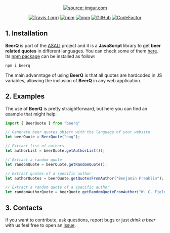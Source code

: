 <p align="center">
  <a href="https://imgur.com/Wr2BsNb"><img src="https://i.imgur.com/Wr2BsNbm.png" title="source: imgur.com" /></a>
</p>
<p align="center">
  <a href="https://travis-ci.com/srebughini/BEERQ"><img alt="Travis (.org)" src="https://img.shields.io/travis/com/srebughini/BEERQ"></a>
  <a href="https://www.npmjs.com/package/beerq"><img alt="npm" src="https://img.shields.io/npm/dt/beerq"></a>
  <a href="https://www.npmjs.com/package/beerq"><img alt="npm" src="https://img.shields.io/npm/v/beerq?color=blue"></a>
  <a href="https://github.com/srebughini/BEERQ/blob/main/LICENSE"><img alt="GitHub" src="https://img.shields.io/github/license/srebughini/BEERQ"></a>
  <a href="https://www.codefactor.io/repository/github/srebughini/beerq"><img src="https://www.codefactor.io/repository/github/srebughini/beerq/badge" alt="CodeFactor" /></a>
</p>

## 1. Installation
**BeerQ** is part of the [ASALI](https://srebughini.github.io/ASALI/) project and it is a **JavaScript** library to get **beer related quotes** in different languages. You can check some of them [here](https://srebughini.github.io/BEERQ/).  
Its [npm package](https://www.npmjs.com/package/beerq) can be installed as follow:

```bash
npm i beerq
```  
The main advanntage of using **BeerQ** is that all quotes are hardcoded in JS variables, allowing the inclusion of **BeerQ** in any web application.

## 2. Examples
The use of **BeerQ** is pretty straightforward, but here you can find an example that might help:  

```javascript
import { BeerQuote } from "beerq"

// Generate beer quotes object with the language of your website
let beerQuote = BeerQuote("eng");

// Extract list of authors
let authorList = beerQuote.getAuthorList());

// Extract a random quote
let randomQuote = beerQuote.getRandomQuote();

// Extract quotes of a specific author
let authorQuotes = beerQuote.getQuotesFromAuthor("Benjamin Franklin");

// Extract a random quote of a specific author
let randomAuthorQuote = beerQuote.getRandomQuoteFromAuthor("W. C. Fields");
```

## 3. Contacts
If you want to contribute, ask questions, report bugs or just *drink a beer* with us feel free to open an [issue](https://github.com/srebughini/BEERQ/issues).
